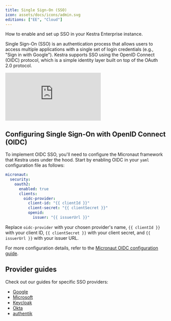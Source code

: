 ```yaml
---
title: Single Sign-On (SSO)
icon: assets/docs/icons/admin.svg
editions: ["EE", "Cloud"]
---
```


How to enable and set up SSO in your Kestra Enterprise instance.

Single Sign-On (SSO) is an authentication process that allows users to access multiple applications with a single set of login credentials (e.g., "Sign in with Google"). Kestra supports SSO using the OpenID Connect (OIDC) protocol, which is a simple identity layer built on top of the OAuth 2.0 protocol.

<div class="video-container">
  <iframe src="https://www.youtube.com/embed/avb90NfNdTc?si=G-pzFMy8zxzsgynm" title="YouTube video player" frameborder="0" allow="accelerometer; autoplay; clipboard-write; encrypted-media; gyroscope; picture-in-picture; web-share" referrerpolicy="strict-origin-when-cross-origin" allowfullscreen></iframe>
</div>

## Configuring Single Sign-On with OpenID Connect (OIDC)

To implement OIDC SSO, you'll need to configure the Micronaut framework that Kestra uses under the hood. Start by enabling OIDC in your `yaml` configuration file as follows:

```yaml
micronaut:
  security:
    oauth2:
      enabled: true
      clients:
        oidc-provider:
          client-id: "{{ clientId }}"
          client-secret: "{{ clientSecret }}"
          openid:
            issuer: "{{ issuerUrl }}"
```

Replace `oidc-provider` with your chosen provider's name, `{{ clientId }}` with your client ID, `{{ clientSecret }}` with your client secret, and `{{ issuerUrl }}` with your issuer URL.

For more configuration details, refer to the [Micronaut OIDC configuration guide](https://micronaut-projects.github.io/micronaut-security/latest/guide/#openid-configuration).

## Provider guides

Check out our guides for specific SSO providers:
- [Google](./google-oidc.md)
- [Microsoft](./microsoft-oidc.md)
- [Keycloak](./keycloak.md)
- [Okta](./okta.md)
- [authentik](./authentik.md)
